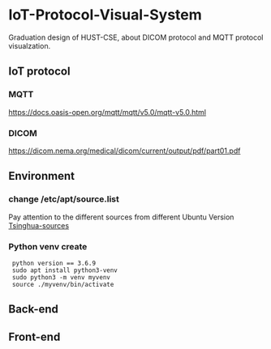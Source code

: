 # IoT-Protocol-Visual-System
Graduation design of HUST-CSE, about DICOM protocol and MQTT protocol visualzation.
## IoT protocol
### MQTT
https://docs.oasis-open.org/mqtt/mqtt/v5.0/mqtt-v5.0.html
### DICOM
https://dicom.nema.org/medical/dicom/current/output/pdf/part01.pdf
## Environment 
### change /etc/apt/source.list
Pay attention to the different sources from different Ubuntu Version  \
[Tsinghua-sources](https://mirrors.tuna.tsinghua.edu.cn/help/ubuntu/)
### Python venv create
```
 python version == 3.6.9
 sudo apt install python3-venv
 sudo python3 -m venv myvenv
 source ./myvenv/bin/activate
```
## Back-end 
## Front-end
##
##

